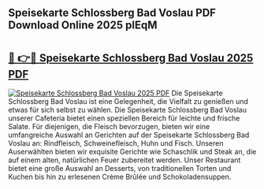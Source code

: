 ## Speisekarte Schlossberg Bad Voslau PDF Download Online 2025 plEqM

# <h2><a href="http://gcd27v.nevu.top/?p=Speisekarte+Schlossberg+Bad+Voslau">🔗 👉🔴 Speisekarte Schlossberg Bad Voslau 2025 PDF</a></h2>

[![Speisekarte Schlossberg Bad Voslau 2025 PDF](https://i.imgur.com/dBaPXMq.png)](http://gcd27v.nevu.top/?p=Speisekarte+Schlossberg+Bad+Voslau)
Die Speisekarte Schlossberg Bad Voslau ist eine Gelegenheit, die Vielfalt zu genießen und etwas für sich selbst zu wählen. Die Speisekarte Schlossberg Bad Voslau unserer Cafeteria bietet einen speziellen Bereich für leichte und frische Salate. Für diejenigen, die Fleisch bevorzugen, bieten wir eine umfangreiche Auswahl an Gerichten auf der Speisekarte Schlossberg Bad Voslau an: Rindfleisch, Schweinefleisch, Huhn und Fisch. Unseren Auserwählten bieten wir exquisite Gerichte wie Schaschlik und Steak an, die auf einem alten, natürlichen Feuer zubereitet werden. Unser Restaurant bietet eine große Auswahl an Desserts, von traditionellen Torten und Kuchen bis hin zu erlesenen Crème Brûlée und Schokoladensuppen.
